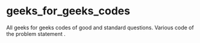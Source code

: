 # geeks_for_geeks_codes
All geeks for geeks codes of good and standard questions.
Various code of the problem statement .
